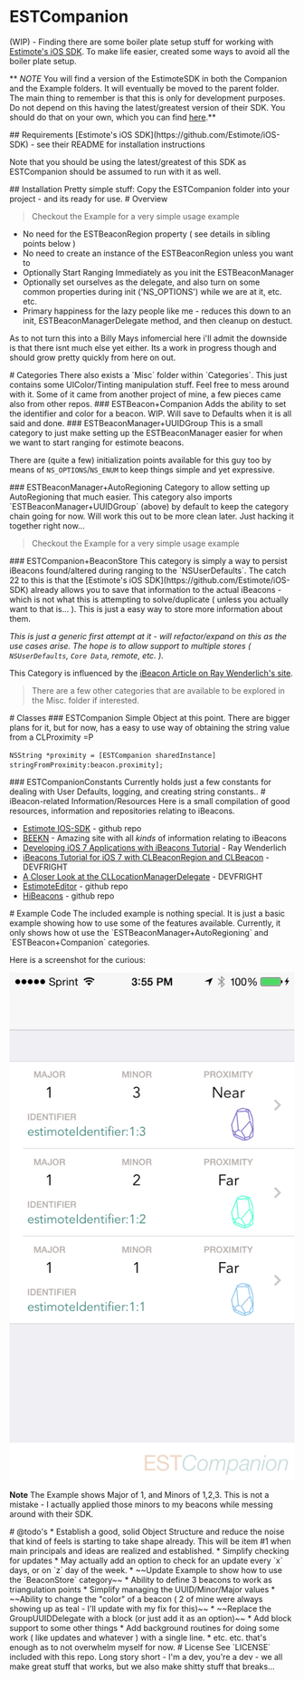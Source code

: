 ESTCompanion
============

(WIP) - Finding there are some boiler plate setup stuff for working with [Estimote's iOS SDK](https://github.com/Estimote/iOS-SDK).  To make life easier, created some ways to avoid all the boiler plate setup.

** *NOTE* You will find a version of the EstimoteSDK in both the Companion and the Example folders.  It will eventually be moved to the parent folder.  The main thing to remember is that this is only for development purposes.  Do not depend on this having the latest/greatest version of their SDK.  You should do that on your own, which you can find [here](https://github.com/Estimote/iOS-SDK).**

<a name="requirements"/>
## Requirements
[Estimote's iOS SDK](https://github.com/Estimote/iOS-SDK) - see their README for installation instructions

Note that you should be using the latest/greatest of this SDK as ESTCompanion should be assumed to run with it as well.

<a name="installation"/>
## Installation
Pretty simple stuff: Copy the ESTCompanion folder into your project - and its ready for use.


<a name="overview">
# Overview

> Checkout the Example for a very simple usage example

* No need for the ESTBeaconRegion property ( see details in sibling points below )
* No need to create an instance of the ESTBeaconRegion unless you want to
* Optionally Start Ranging Immediately as you init the ESTBeaconManager
* Optionally set ourselves as the delegate, and also turn on some common properties during init ('NS_OPTIONS') while we are at it, etc. etc.
* Primary happiness for the lazy people like me - reduces this down to an init, ESTBeaconManagerDelegate method, and then cleanup on destuct.

As to not turn this into a Billy Mays infomercial here i'll admit the downside is that there isnt much else yet either.  Its a work in progress though and should grow pretty quickly from here on out. 

<a name="categories"/>
# Categories
There also exists a `Misc` folder within `Categories`.  This just contains some UIColor/Tinting manipulation stuff.  Feel free to mess around with it.  Some of it came from another project of mine, a few pieces came also from other repos.

<a name="beaconcomp">
### ESTBeacon+Companion
Adds the ability to set the identifier and color for a beacon.  WIP.  Will save to Defaults when it is all said and done.

<a name="uuidgroup"/>
### ESTBeaconManager+UUIDGroup
This is a small category to just make setting up the ESTBeaconManager easier for when we want to start ranging for estimote beacons.

There are (quite a few) initialization points available for this guy too by means of `NS_OPTIONS`/`NS_ENUM` to keep things simple and yet expressive.


<a name="autoregion"/>
### ESTBeaconManager+AutoRegioning
Category to allow setting up AutoRegioning that much easier.  This category also imports `ESTBeaconManager+UUIDGroup` (above) by default to keep the category chain going for now.  Will work this out to be more clean later.  Just hacking it together right now...  

> Checkout the Example for a very simple usage example

<a name="beaconstore"/>
### ESTCompanion+BeaconStore
This category is simply a way to persist iBeacons found/altered during ranging to the `NSUserDefaults`.  The catch 22 to this is that the [Estimote's iOS SDK](https://github.com/Estimote/iOS-SDK) already allows you to save that information to the actual iBeacons - which is not what this is attempting to solve/duplicate ( unless you actually want to that is... ).  This is just a easy way to store more information about them.

*This is just a generic first attempt at it - will refactor/expand on this as the use cases arise.  The hope is to allow support to multiple stores ( `NSUserDefaults`, `Core Data`, remote, etc. ).*

This Category is influenced by the [iBeacon Article on Ray Wenderlich's site](http://www.raywenderlich.com/66584/ios7-ibeacons-tutorial).

> There are a few other categories that are available to be explored in the Misc. folder if interested.

<a name="classes"/>
# Classes
<a name="estcompanion"/>
### ESTCompanion
Simple Object at this point.  There are bigger plans for it, but for now,  has a easy to use way of obtaining the string value from a CLProximity =P

`NSString *proximity = [ESTCompanion sharedInstance] stringFromProximity:beacon.proximity];`

<a name="constants"/>
### ESTCompanionConstants
Currently holds just a few constants for dealing with User Defaults, logging, and creating string constants.. 

<a name="resources"/>
# iBeacon-related Information/Resources
Here is a small compilation of good resources, information and repositories relating to iBeacons.

* [Estimote IOS-SDK](https://github.com/Estimote/iOS-SDK) - github repo
* [BEEKN](http://beekn.net) - Amazing site with all *kinds* of information relating to iBeacons
* [Developing iOS 7 Applications with iBeacons Tutorial](http://www.raywenderlich.com/66584/ios7-ibeacons-tutorial) - Ray Wenderlich
* [iBeacons Tutorial for iOS 7 with CLBeaconRegion and CLBeacon](http://www.devfright.com/ibeacons-tutorial-ios-7-clbeaconregion-clbeacon/) - DEVFRIGHT
* [A Closer Look at the CLLocationManagerDelegate](http://www.devfright.com/a-closer-look-at-the-cllocationmanagerdelegate/) - DEVFRIGHT
* [EstimoteEditor](https://github.com/ygini/EstimoteEditor) - github repo
* [HiBeacons](https://github.com/nicktoumpelis/HiBeacons) - github repo


<a name="example"/>
# Example Code
The included example is nothing special.  It is just a basic example showing how to use some of the features available.  Currently, it only shows how ot use the `ESTBeaconManager+AutoRegioning` and `ESTBeacon+Companion` categories.

Here is a screenshot for the curious:

![ScreenShot 1](/example_ss.png)


**Note** The Example shows Major of 1, and Minors of 1,2,3.  This is not a mistake - I actually applied those minors to my beacons while messing around with their SDK.


<a name="todos"/>
# @todo's
* Establish a good, solid Object Structure and reduce the noise that kind of feels is starting to take shape already.  This will be item #1 when main principals and ideas are realized and established. 
* Simplify checking for updates
  * May actually add an option to check for an update every `x` days, or on `z` day of the week.
* ~~Update Example to show how to use the `BeaconStore` category~~
* Ability to define 3 beacons to work as triangulation points
* Simplify managing the UUID/Minor/Major values
* ~~Ability to change the "color" of a beacon ( 2 of mine were always showing up as teal - I'll update with my fix for this)~~
* ~~Replace the GroupUUIDDelegate with a block (or just add it as an option)~~
* Add block support to some other things
* Add background routines for doing some work ( like updates and whatever ) with a single line.
* etc. etc.  that's enough as to not overwhelm myself for now.


<a name="license"/>
# License
See `LICENSE` included with this repo.  Long story short - I'm a dev, you're a dev - we all make great stuff that works, but we also make shitty stuff that breaks...
